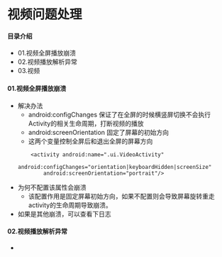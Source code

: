 # 视频问题处理
#### 目录介绍
- 01.视频全屏播放崩溃
- 02.视频播放解析异常
- 03.视频



#### 01.视频全屏播放崩溃
- 解决办法
    - android:configChanges 保证了在全屏的时候横竖屏切换不会执行Activity的相关生命周期，打断视频的播放
    - android:screenOrientation 固定了屏幕的初始方向
    - 这两个变量控制全屏后和退出全屏的屏幕方向
    ```
        <activity android:name=".ui.VideoActivity"
            android:configChanges="orientation|keyboardHidden|screenSize"
            android:screenOrientation="portrait"/>
    ```
- 为何不配置该属性会崩溃
    - 该配置作用是固定屏幕初始方向，如果不配置则会导致屏幕旋转重走activity的生命周期导致崩溃。
- 如果是其他崩溃，可以查看下日志


#### 02.视频播放解析异常
- 





























